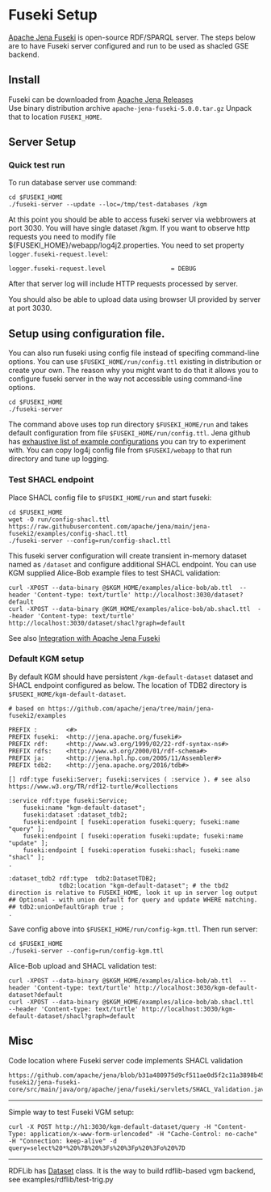 # Fuseki Setup

[Apache Jena Fuseki](https://jena.apache.org/documentation/fuseki2/) is open-source RDF/SPARQL server. The steps below are to have Fuseki server configured and run to be used as shacled GSE backend.

## Install

Fuseki can be downloaded from [Apache Jena Releases](https://jena.apache.org/download/index.cgi)<br/>
Use binary distribution archive `apache-jena-fuseki-5.0.0.tar.gz` Unpack that to location `FUSEKI_HOME`.

## Server Setup

### Quick test run

To run database server use command:

```
cd $FUSEKI_HOME
./fuseki-server --update --loc=/tmp/test-databases /kgm
```

At this point you should be able to access fuseki server via webbrowers at port 3030. You will have single dataset /kgm.
If you want to observe http requests you need to modify file ${FUSEKI_HOME}/webapp/log4j2.properties. You need to set property `logger.fuseki-request.level`:

```
logger.fuseki-request.level                  = DEBUG
```

After that server log will include HTTP requests processed by server.

You should also be able to upload data using browser UI provided by server at port 3030.

## Setup using configuration file.

You can also run fuseki using config file instead of specifing command-line options. You can use `$FUSEKI_HOME/run/config.ttl` existing in distribution or create your own.
The reason why you might want to do that it allows you to configure fuseki server in the way not accessible using command-line options.

```
cd $FUSEKI_HOME
./fuseki-server
```

The command above uses top run directory `$FUSEKI_HOME/run` and takes default configuration from file `$FUSEKI_HOME/run/config.ttl`. Jena github has [exhaustive list of example configurations](https://github.com/apache/jena/tree/main/jena-fuseki2/examples) you can try to experiment with. You can copy log4j config file from `$FUSEKI/webapp` to that run directory and tune up logging. 

### Test SHACL endpoint

Place SHACL config file to `$FUSEKI_HOME/run` and start fuseki:

```
cd $FUSEKI_HOME
wget -O run/config-shacl.ttl https://raw.githubusercontent.com/apache/jena/main/jena-fuseki2/examples/config-shacl.ttl
./fuseki-server --config=run/config-shacl.ttl
```

This fuseki server configuration will create transient in-memory dataset named as `/dataset` and configure additional SHACL endpoint. You can use KGM supplied Alice-Bob example files to test SHACL validation:

```
curl -XPOST --data-binary @$KGM_HOME/examples/alice-bob/ab.ttl  --header 'Content-type: text/turtle' http://localhost:3030/dataset?default
curl -XPOST --data-binary @KGM_HOME/examples/alice-bob/ab.shacl.ttl  --header 'Content-type: text/turtle' http://localhost:3030/dataset/shacl?graph=default
```
See also [Integration with Apache Jena Fuseki](https://jena.apache.org/documentation/shacl/index.html#integration-with-apache-jena-fuseki)

### Default KGM setup

By default KGM should have persistent `/kgm-default-dataset` dataset and SHACL endpoint configured as below. The location of TDB2 directory is `$FUSEKI_HOME/kgm-default-dataset`.

```
# based on https://github.com/apache/jena/tree/main/jena-fuseki2/examples

PREFIX :        <#>
PREFIX fuseki:  <http://jena.apache.org/fuseki#>
PREFIX rdf:     <http://www.w3.org/1999/02/22-rdf-syntax-ns#>
PREFIX rdfs:    <http://www.w3.org/2000/01/rdf-schema#>
PREFIX ja:      <http://jena.hpl.hp.com/2005/11/Assembler#>
PREFIX tdb2:    <http://jena.apache.org/2016/tdb#>

[] rdf:type fuseki:Server; fuseki:services ( :service ). # see also https://www.w3.org/TR/rdf12-turtle/#collections

:service rdf:type fuseki:Service;
    fuseki:name "kgm-default-dataset";
    fuseki:dataset :dataset_tdb2;
    fuseki:endpoint [ fuseki:operation fuseki:query; fuseki:name "query" ];
    fuseki:endpoint [ fuseki:operation fuseki:update; fuseki:name "update" ];
    fuseki:endpoint [ fuseki:operation fuseki:shacl; fuseki:name "shacl" ];
.

:dataset_tdb2 rdf:type  tdb2:DatasetTDB2;
              tdb2:location "kgm-default-dataset"; # the tbd2 direction is relative to FUSEKI_HOME, look it up in server log output
## Optional - with union default for query and update WHERE matching.
## tdb2:unionDefaultGraph true ;
.
```

Save config above into `$FUSEKI_HOME/run/config-kgm.ttl`. Then run server:
```
cd $FUSEKI_HOME
./fuseki-server --config=run/config-kgm.ttl
```
   
Alice-Bob upload and SHACL validation test:
```
curl -XPOST --data-binary @$KGM_HOME/examples/alice-bob/ab.ttl  --header 'Content-type: text/turtle' http://localhost:3030/kgm-default-dataset?default
curl -XPOST --data-binary @$KGM_HOME/examples/alice-bob/ab.shacl.ttl  --header 'Content-type: text/turtle' http://localhost:3030/kgm-default-dataset/shacl?graph=default
```

## Misc

Code location where Fuseki server code implements SHACL validation
```
https://github.com/apache/jena/blob/b31a480975d9cf511ae0d5f2c11a3898b453d664/jena-fuseki2/jena-fuseki-core/src/main/java/org/apache/jena/fuseki/servlets/SHACL_Validation.java#L66
```

------------

Simple way to test Fuseki VGM setup:

```
curl -X POST http://h1:3030/kgm-default-dataset/query -H "Content-Type: application/x-www-form-urlencoded" -H "Cache-Control: no-cache" -H "Connection: keep-alive" -d query=select%20*%20%7B%20%3Fs%20%3Fp%20%3Fo%20%7D
```

-------------

RDFLib has [Dataset](https://rdflib.readthedocs.io/en/stable/apidocs/rdflib.html#rdflib.Dataset) class. It is the way to build rdflib-based vgm backend, see examples/rdflib/test-trig.py
